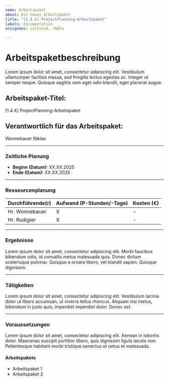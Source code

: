 ```yaml
---
name: Arbeitspaket
about: Ein neues Arbeitspaket
title: "[1.4.X] ProjectPlanning-Arbeitspaket"
labels: documentation
assignees: salkinxd, J00lo

---
```


# **Arbeitspaketbeschreibung**

Lorem ipsum dolor sit amet, consectetur adipiscing elit. Vestibulum ullamcorper facilisis massa, sed fringilla lectus egestas ac. Integer ut semper neque. Quisque sagittis sem eget odio blandit, eget placerat augue.

## **Arbeitspaket-Titel:**

[1.4.X] ProjectPlanning-Arbeitspaket

## **Verantwortlich für das Arbeitspaket:**

Wonnebauer Niklas

---

### **Zeitliche Planung**

- **Beginn (Datum):** XX.XX.2025
- **Ende (Datum):** XX.XX.2025

---

### **Ressourcenplanung**

| **Durchführende(r)** | **Aufwand (P-Stunden/-Tage)** | **Kosten (€)** |
| -------------------- | ----------------------------- | -------------- |
| Hr. Wonnebauer       | X                             | -              |
| Hr. Rudigier         | X                             | -              |

---

### **Ergebnisse**

Lorem ipsum dolor sit amet, consectetur adipiscing elit. Morbi faucibus bibendum odio, id convallis metus malesuada quis. Donec dictum scelerisque pulvinar. Quisque a ornare libero, vel blandit sapien. Quisque dignissim.

---

### **Tätigkeiten**

Lorem ipsum dolor sit amet, consectetur adipiscing elit. Vestibulum lacinia dolor ut libero accumsan, ut viverra tellus rhoncus. Aliquam nisi metus, bibendum in justo quis, imperdiet imperdiet dolor. Donec est.

---

### **Voraussetzungen**

Lorem ipsum dolor sit amet, consectetur adipiscing elit. Aenean in lobortis dolor. Maecenas suscipit porttitor libero, quis dignissim ligula iaculis non. Pellentesque habitant morbi tristique senectus et netus et malesuada.

#### Arbeitspakete

- Arbeitspaket 1
- Arbeitspaket 2

